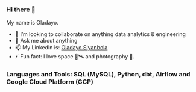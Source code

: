 ### Hi there 👋

 My name is Oladayo.

- 👯 I’m looking to collaborate on anything data analytics & engineering
- 💬 Ask me about anything
- 📫 My LinkedIn is: [Oladayo Siyanbola](https://www.linkedin.com/in/oladayosiyanbola/) 
- ⚡ Fun fact: I love space 🚀🛰 and photography 📸.

### Languages and Tools: SQL (MySQL), Python, dbt, Airflow and Google Cloud Platform (GCP)
